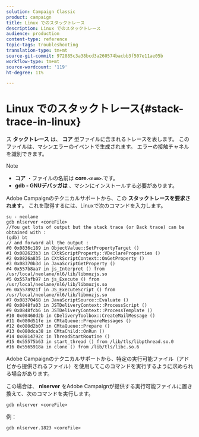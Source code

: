 ```yaml
---
solution: Campaign Classic
product: campaign
title: Linux でのスタックトレース
description: Linux でのスタックトレース
audience: production
content-type: reference
topic-tags: troubleshooting
translation-type: tm+mt
source-git-commit: 972885c3a38bcd3a260574bacbb3f507e11ae05b
workflow-type: tm+mt
source-wordcount: '119'
ht-degree: 11%

---
```



# Linux でのスタックトレース{#stack-trace-in-linux}

ス **タックトレース** は、 **コア** 型ファイルに含まれるトレースを表します。 このファイルは、マシンエラーのイベントで生成されます。 エラーの接触チャネルを識別できます。

>[!NOTE]
>
>* **コア** ・ファイルの名前は **core.`<num>`**.です。
>* **gdb - GNUデバッガは** 、マシンにインストールする必要があります。

>



Adobe Campaignのテクニカルサポートから、この **スタックトレースを要求されます**。 これを取得するには、Linuxで次のコマンドを入力します。

```
su - neolane
gdb nlserver <coreFile>
//You get lots of output but the stack trace (or Back trace) can be obtained with : 
(gdb) bt
// and forward all the output : 
#0 0x0836c189 in ObjectValue::SetPropertyTarget ()
#1 0x082623b3 in CXtkScriptProperty::VDeclareProperties ()
#2 0x0826a835 in CXtkScriptContext::OnGetProperty ()
#3 0x08370b3d in JavaScriptGetProperty ()
#4 0x557b8aa7 in js_Interpret () from /usr/local/neolane/nl6/lib/libmozjs.so
#5 0x557afb97 in js_Execute () from /usr/local/neolane/nl6/lib/libmozjs.so
#6 0x5578921f in JS_ExecuteScript () from /usr/local/neolane/nl6/lib/libmozjs.so
#7 0x08370468 in JavaScriptSource::Evaluate ()
#8 0x0848fa03 in JSTDeliveryContext::ProcessScript ()
#9 0x0848fcb6 in JSTDeliveryContext::ProcessTemplate ()
#10 0x08460d2b in CDeliveryToolbox::CreateMailMessage ()
#11 0x080d51fe in CMtaQueue::PrepareMessages ()
#12 0x080d2b07 in CMtaQueue::Prepare ()
#13 0x080dca38 in CMtaChild::OnRun ()
#14 0x0814792c in ThreadStartRoutine ()
#15 0x55575b63 in start_thread () from /lib/tls/libpthread.so.0
#16 0x5565918a in clone () from /lib/tls/libc.so.6
```

Adobe Campaignのテクニカルサポートから、特定の実行可能ファイル（アドビから提供されるファイル）を使用してこのコマンドを実行するように求められる場合があります。

この場合は、 **nlserver** をAdobe Campaignが提供する実行可能ファイルに置き換えて、次のコマンドを実行します。

```
gdb nlserver <coreFile>
```

例：

```
gdb nlserver.1823 <coreFile>
```

